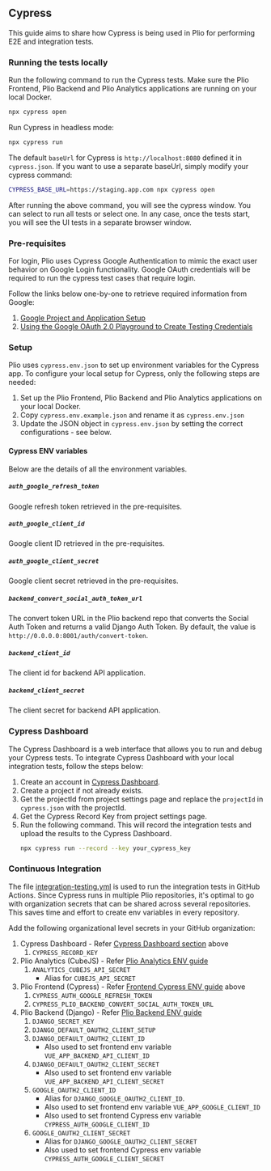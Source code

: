 ## Cypress
This guide aims to share how Cypress is being used in Plio for performing E2E and integration tests.

### Running the tests locally
Run the following command to run the Cypress tests. Make sure the Plio Frontend, Plio Backend and Plio Analytics applications are running on your local Docker.
```sh
npx cypress open
```

Run Cypress in headless mode:
```sh
npx cypress run
```

The default `baseUrl` for Cypress is `http://localhost:8080` defined it in `cypress.json`. If you want to use a separate baseUrl, simply modify your cypress command:
```sh
CYPRESS_BASE_URL=https://staging.app.com npx cypress open
```

After running the above command, you will see the cypress window. You can select to run all tests or select one. In any case, once the tests start, you will see the UI tests in a separate browser window.

### Pre-requisites
For login, Plio uses Cypress Google Authentication to mimic the exact user behavior on Google Login functionality. Google OAuth credentials will be required to run the cypress test cases that require login.

Follow the links below one-by-one to retrieve required information from Google:

1. [Google Project and Application Setup](https://docs.cypress.io/guides/testing-strategies/google-authentication#Google-Developer-Console-Setup)
2. [Using the Google OAuth 2.0 Playground to Create Testing Credentials](https://docs.cypress.io/guides/testing-strategies/google-authentication#Using-the-Google-OAuth-2-0-Playground-to-Create-Testing-Credentials)

### Setup
Plio uses `cypress.env.json` to set up environment variables for the Cypress app. To configure your local setup for Cypress, only the following steps are needed:
1. Set up the Plio Frontend, Plio Backend and Plio Analytics applications on your local Docker.
2. Copy `cypress.env.example.json` and rename it as `cypress.env.json`
3. Update the JSON object in `cypress.env.json` by setting the correct configurations - see below.

#### Cypress ENV variables
 Below are the details of all the environment variables.
##### `auth_google_refresh_token`
Google refresh token retrieved in the pre-requisites.

##### `auth_google_client_id`
Google client ID retrieved in the pre-requisites.

##### `auth_google_client_secret`
Google client secret retrieved in the pre-requisites.

##### `backend_convert_social_auth_token_url`
The convert token URL in the Plio backend repo that converts the Social Auth Token and returns a valid Django Auth Token. By default, the value is `http://0.0.0.0:8001/auth/convert-token`.

##### `backend_client_id`
The client id for backend API application.

##### `backend_client_secret`
The client secret for backend API application.


### Cypress Dashboard
The Cypress Dashboard is a web interface that allows you to run and debug your Cypress tests. To integrate Cypress Dashboard with your local integration tests, follow the steps below:
1.  Create an account in [Cypress Dashboard](https://dashboard.cypress.io/).
2.  Create a project if not already exists.
3.  Get the projectId from project settings page and replace the `projectId` in `cypress.json` with the projectId.
4.  Get the Cypress Record Key from project settings page.
5.  Run the following command. This will record the integration tests and upload the results to the Cypress Dashboard.
    ```sh
    npx cypress run --record --key your_cypress_key
    ```

### Continuous Integration
The file [integration-testing.yml](../.github/workflows/integration-testing.yml) is used to run the integration tests in GitHub Actions. Since Cypress runs in multiple Plio repositories, it's optimal to go with organization secrets that can be shared across several repositories. This saves time and effort to create env variables in every repository.

Add the following organizational level secrets in your GitHub organization:
1. Cypress Dashboard - Refer [Cypress Dashboard section](#cypress-dashboard) above
   1. `CYPRESS_RECORD_KEY`
2. Plio Analytics (CubeJS) - Refer [Plio Analytics ENV guide](https://github.com/avantifellows/plio-analytics/blob/master/docs/ENV.md)
   1. `ANALYTICS_CUBEJS_API_SECRET`
      - Alias for `CUBEJS_API_SECRET`
3. Plio Frontend (Cypress) - Refer [Frontend Cypress ENV guide](#cypress-env-variables) above
   1. `CYPRESS_AUTH_GOOGLE_REFRESH_TOKEN`
   2. `CYPRESS_PLIO_BACKEND_CONVERT_SOCIAL_AUTH_TOKEN_URL`
4. Plio Backend (Django) - Refer [Plio Backend ENV guide](https://github.com/avantifellows/plio-backend/blob/master/docs/ENV.md)
   1. `DJANGO_SECRET_KEY`
   2. `DJANGO_DEFAULT_OAUTH2_CLIENT_SETUP`
   3. `DJANGO_DEFAULT_OAUTH2_CLIENT_ID`
      - Also used to set frontend env variable `VUE_APP_BACKEND_API_CLIENT_ID`
   4. `DJANGO_DEFAULT_OAUTH2_CLIENT_SECRET`
      - Also used to set frontend env variable `VUE_APP_BACKEND_API_CLIENT_SECRET`
   5. `GOOGLE_OAUTH2_CLIENT_ID`
      - Alias for `DJANGO_GOOGLE_OAUTH2_CLIENT_ID`.
      - Also used to set frontend env variable `VUE_APP_GOOGLE_CLIENT_ID`
      - Also used to set frontend Cypress env variable `CYPRESS_AUTH_GOOGLE_CLIENT_ID`
   6. `GOOGLE_OAUTH2_CLIENT_SECRET`
      - Alias for `DJANGO_GOOGLE_OAUTH2_CLIENT_SECRET`
      - Also used to set frontend Cypress env variable `CYPRESS_AUTH_GOOGLE_CLIENT_SECRET`
